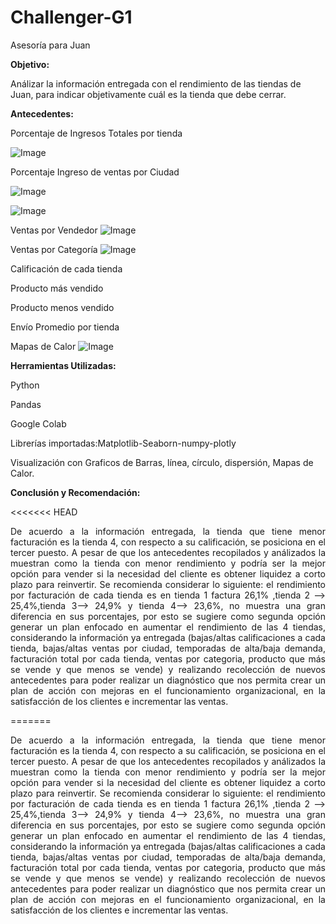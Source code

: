 # Challenger-G1
Asesoría para Juan

**Objetivo:**

Análizar la información entregada con el rendimiento de las tiendas de Juan, para indicar objetivamente cuál es la tienda que debe cerrar.

**Antecedentes:**

Porcentaje de Ingresos Totales por tienda

![Image](https://github.com/user-attachments/assets/399d8c59-c80b-4815-b869-8237938cafaa)

Porcentaje Ingreso de ventas por Ciudad 

![Image](https://github.com/user-attachments/assets/29d5630c-ab8a-4f77-a254-6123f762cd99)

![Image](https://github.com/user-attachments/assets/ae837e3c-7666-4d62-8b82-f55a2929ed75)

Ventas por Vendedor
![Image](https://github.com/user-attachments/assets/abf8e4f7-f59e-44cd-996f-5e8b500119eb)

Ventas por Categoría
![Image](https://github.com/user-attachments/assets/736f8b96-5b3f-4ad6-9e19-ff63ea1b6c7f)

Calificación de cada tienda

Producto más vendido

Producto menos vendido

Envío Promedio por tienda

Mapas de Calor
![Image](https://github.com/user-attachments/assets/31a49152-916b-4362-ac36-bc77bdbcf033)

**Herramientas Utilizadas:**

Python

Pandas

Google Colab

Librerías importadas:Matplotlib-Seaborn-numpy-plotly

Visualización con Graficos de Barras, línea, círculo, dispersión, Mapas de Calor.

**Conclusión y Recomendación:**

<<<<<<< HEAD
<p align="justify"> De acuerdo a la información entregada, la tienda que tiene menor facturación es la tienda 4, con respecto a su calificación, se posiciona en el tercer puesto. A pesar de que los antecedentes recopilados y análizados la muestran como la tienda con menor rendimiento y podría ser la mejor opción para vender si la necesidad del cliente es obtener liquidez a corto plazo para reinvertir. Se recomienda considerar lo siguiente:  el rendimiento por facturación de cada tienda es en tienda 1 factura 26,1% ,tienda 2 --> 25,4%,tienda 3--> 24,9% y tienda 4--> 23,6%, no muestra una gran diferencia en sus porcentajes, por esto se sugiere como segunda opción generar un plan enfocado en aumentar el rendimiento de las 4 tiendas, considerando la información ya entregada (bajas/altas calificaciones a cada tienda, bajas/altas ventas por ciudad, temporadas de alta/baja demanda, facturación total por cada tienda, ventas por categoria, producto que más se vende y que menos se vende) y realizando recolección de nuevos antecedentes para poder realizar un diagnóstico que nos permita crear un plan de acción con mejoras en el funcionamiento organizacional, en la satisfacción de los clientes e incrementar las ventas.</p>   
=======
<p align="justify"> De acuerdo a la información entregada, la tienda que tiene menor facturación es la tienda 4, con respecto a su calificación, se posiciona en el tercer puesto. A pesar de que los antecedentes recopilados y análizados la muestran como la tienda con menor rendimiento y podría ser la mejor opción para vender si la necesidad del cliente es obtener liquidez a corto plazo para reinvertir. Se recomienda considerar lo siguiente:  el rendimiento por facturación de cada tienda es en tienda 1 factura 26,1% ,tienda 2 --> 25,4%,tienda 3--> 24,9% y tienda 4--> 23,6%, no muestra una gran diferencia en sus porcentajes, por esto se sugiere como segunda opción generar un plan enfocado en aumentar el rendimiento de las 4 tiendas, considerando la información ya entregada (bajas/altas calificaciones a cada tienda, bajas/altas ventas por ciudad, temporadas de alta/baja demanda, facturación total por cada tienda, ventas por categoria, producto que más se vende y que menos se vende) y realizando recolección de nuevos antecedentes para poder realizar un diagnóstico que nos permita crear un plan de acción con mejoras en el funcionamiento organizacional, en la satisfacción de los clientes e incrementar las ventas.</p>       






